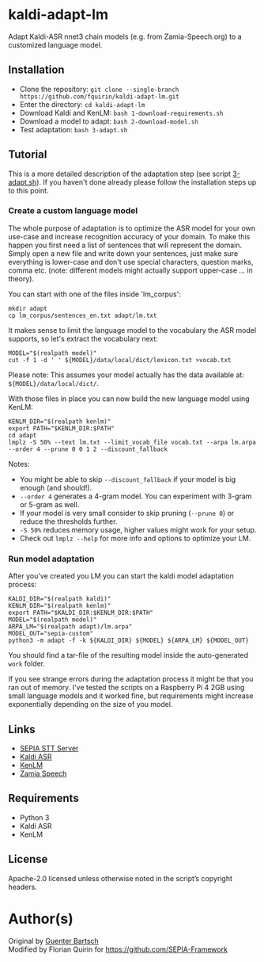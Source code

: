 # kaldi-adapt-lm

Adapt Kaldi-ASR nnet3 chain models (e.g. from Zamia-Speech.org) to a customized language model.

## Installation

- Clone the repository: `git clone --single-branch https://github.com/fquirin/kaldi-adapt-lm.git`
- Enter the directory: `cd kaldi-adapt-lm`
- Download Kaldi and KenLM: `bash 1-download-requirements.sh`
- Download a model to adapt: `bash 2-download-model.sh`
- Test adaptation: `bash 3-adapt.sh`

## Tutorial

This is a more detailed description of the adaptation step (see script [3-adapt.sh](3-adapt.sh)). If you haven't done already please follow the installation steps up to this point.

### Create a custom language model

The whole purpose of adaptation is to optimize the ASR model for your own use-case and increase recognition accuracy of your domain.
To make this happen you first need a list of sentences that will represent the domain.
Simply open a new file and write down your sentences, just make sure everything is lower-case and don't use special characters, question marks, comma etc. (note: different models might actually support upper-case ... in theory).  
  
You can start with one of the files inside 'lm_corpus':
```
mkdir adapt
cp lm_corpus/sentences_en.txt adapt/lm.txt
```

It makes sense to limit the language model to the vocabulary the ASR model supports, so let's extract the vocabulary next:
```
MODEL="$(realpath model)"
cut -f 1 -d ' ' ${MODEL}/data/local/dict/lexicon.txt >vocab.txt
```

Please note: This assumes your model actually has the data available at: `${MODEL}/data/local/dict/`.  
  
With those files in place you can now build the new language model using KenLM:
```
KENLM_DIR="$(realpath kenlm)"
export PATH="$KENLM_DIR:$PATH"
cd adapt
lmplz -S 50% --text lm.txt --limit_vocab_file vocab.txt --arpa lm.arpa --order 4 --prune 0 0 1 2 --discount_fallback
```

Notes:
- You might be able to skip `--discount_fallback` if your model is big enough (and should!).
- `--order 4` generates a 4-gram model. You can experiment with 3-gram or 5-gram as well.
- If your model is very small consider to skip pruning (`--prune 0`) or reduce the thresholds further.
- `-S 50%` reduces memory usage, higher values might work for your setup.
- Check out `lmplz --help` for more info and options to optimize your LM.

### Run model adaptation

After you've created you LM you can start the kaldi model adaptation process:
```
KALDI_DIR="$(realpath kaldi)"
KENLM_DIR="$(realpath kenlm)"
export PATH="$KALDI_DIR:$KENLM_DIR:$PATH"
MODEL="$(realpath model)"
ARPA_LM="$(realpath adapt)/lm.arpa"
MODEL_OUT="sepia-custom"
python3 -m adapt -f -k ${KALDI_DIR} ${MODEL} ${ARPA_LM} ${MODEL_OUT}
```

You should find a tar-file of the resulting model inside the auto-generated `work` folder.  
  
If you see strange errors during the adaptation process it might be that you ran out of memory.
I've tested the scripts on a Raspberry Pi 4 2GB using small language models and it worked fine, but requirements might increase exponentially depending on the size of you model.

## Links

- [SEPIA STT Server](https://github.com/SEPIA-Framework/sepia-stt-server)
- [Kaldi ASR](http://kaldi-asr.org)
- [KenLM](https://github.com/kpu/kenlm)
- [Zamia Speech](https://zamia-speech.org)

## Requirements

- Python 3
- Kaldi ASR
- KenLM

## License

Apache-2.0 licensed unless otherwise noted in the script’s copyright headers.

# Author(s)

Original by [Guenter Bartsch](https://zamia-speech.org)  
Modified by Florian Quirin for https://github.com/SEPIA-Framework
